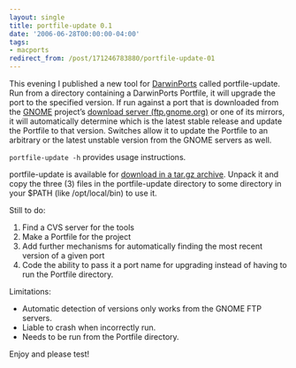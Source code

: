 ```yaml
---
layout: single
title: portfile-update 0.1
date: '2006-06-28T00:00:00-04:00'
tags:
- macports
redirect_from: /post/171246783880/portfile-update-01
---
```

This evening I published a new tool for [DarwinPorts](http://www.darwinports.org) called portfile-update. Run from a directory containing a DarwinPorts Portfile, it will upgrade the port to the specified version. If run against a port that is downloaded from the [GNOME](http://www.gnome.org) project&rsquo;s [download server (ftp.gnome.org)](http://ftp.gnome.org) or one of its mirrors, it will automatically determine which is the latest stable release and update the Portfile to that version. Switches allow it to update the Portfile to an arbitrary or the latest unstable version from the GNOME servers as well.

`portfile-update -h` provides usage instructions.

portfile-update is available for [download in a tar.gz archive](http://homepage.mac.com/rhwood/darwinports/portfile-update.0.1.tar.gz). Unpack it and copy the three (3) files in the portfile-update directory to some directory in your $PATH (like /opt/local/bin) to use it.

Still to do:

1. Find a CVS server for the tools
2. Make a Portfile for the project
3. Add further mechanisms for automatically finding the most recent version of a given port
4. Code the ability to pass it a port name for upgrading instead of having to run the Portfile directory.

Limitations:

* Automatic detection of versions only works from the GNOME FTP servers.
* Liable to crash when incorrectly run.
* Needs to be run from the Portfile directory.

Enjoy and please test!

